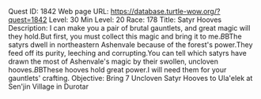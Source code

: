 Quest ID: 1842
Web page URL: https://database.turtle-wow.org/?quest=1842
Level: 30
Min Level: 20
Race: 178
Title: Satyr Hooves
Description: I can make you a pair of brutal gauntlets, and great magic will they hold.But first, you must collect this magic and bring it to me.$B$BThe satyrs dwell in northeastern Ashenvale because of the forest's power.They feed off its purity, leeching and corrupting.You can tell which satyrs have drawn the most of Ashenvale's magic by their swollen, uncloven hooves.$B$BThese hooves hold great power.I will need them for your gauntlets' crafting.
Objective: Bring 7 Uncloven Satyr Hooves to Ula'elek at Sen'jin Village in Durotar

